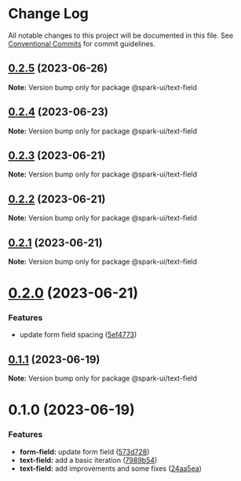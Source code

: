 # Change Log

All notable changes to this project will be documented in this file.
See [Conventional Commits](https://conventionalcommits.org) for commit guidelines.

## [0.2.5](https://github.com/adevinta/spark/compare/@spark-ui/text-field@0.2.4...@spark-ui/text-field@0.2.5) (2023-06-26)

**Note:** Version bump only for package @spark-ui/text-field

## [0.2.4](https://github.com/adevinta/spark/compare/@spark-ui/text-field@0.2.3...@spark-ui/text-field@0.2.4) (2023-06-23)

**Note:** Version bump only for package @spark-ui/text-field

## [0.2.3](https://github.com/adevinta/spark/compare/@spark-ui/text-field@0.2.2...@spark-ui/text-field@0.2.3) (2023-06-21)

**Note:** Version bump only for package @spark-ui/text-field

## [0.2.2](https://github.com/adevinta/spark/compare/@spark-ui/text-field@0.2.1...@spark-ui/text-field@0.2.2) (2023-06-21)

**Note:** Version bump only for package @spark-ui/text-field

## [0.2.1](https://github.com/adevinta/spark/compare/@spark-ui/text-field@0.2.0...@spark-ui/text-field@0.2.1) (2023-06-21)

**Note:** Version bump only for package @spark-ui/text-field

# [0.2.0](https://github.com/adevinta/spark/compare/@spark-ui/text-field@0.1.1...@spark-ui/text-field@0.2.0) (2023-06-21)

### Features

- update form field spacing ([5ef4773](https://github.com/adevinta/spark/commit/5ef4773c27867d83bd6b21ba1f1d2589ca773065))

## [0.1.1](https://github.com/adevinta/spark/compare/@spark-ui/text-field@0.1.0...@spark-ui/text-field@0.1.1) (2023-06-19)

**Note:** Version bump only for package @spark-ui/text-field

# 0.1.0 (2023-06-19)

### Features

- **form-field:** update form field ([573d728](https://github.com/adevinta/spark/commit/573d7284b8a828fc58cc5de442bf143f8b1f9036))
- **text-field:** add a basic iteration ([7989b54](https://github.com/adevinta/spark/commit/7989b54b2b16efbd42d96420c37b73e263e64360))
- **text-field:** add improvements and some fixes ([24aa5ea](https://github.com/adevinta/spark/commit/24aa5eac34931c98179ad0117fcd53255d4ac2ec))
